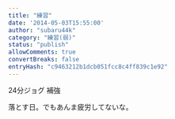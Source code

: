 ```yaml
---
title: "練習"
date: '2014-05-03T15:55:00'
author: "subaru44k"
category: "練習(弱)"
status: "publish"
allowComments: true
convertBreaks: false
entryHash: "c9463212b1dcb051fcc8c4ff839c1e92"
---
```

24分ジョグ
補強

落とす日。でもあんま疲労してないな。

